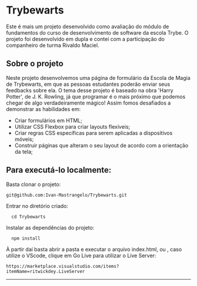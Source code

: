 # Trybewarts

Este é mais um projeto desenvolvido como avaliação do módulo de fundamentos do curso de desenvolvimento de software da escola Trybe. O projeto foi desenvolvido em dupla e contei com a participação do companheiro de turma Rivaldo Maciel.

## Sobre o projeto

Neste projeto desenvolvemos uma página de formulário da Escola de Magia de Trybewarts, em que as pessoas estudantes poderão enviar seus feedbacks sobre ela. O tema desse projeto é baseado na obra 'Harry Potter', de J. K. Rowling, já que programar é o mais próximo que podemos chegar de algo verdadeiramente mágico! Assim fomos desafiados a demonstrar as habilidades em:

- Criar formulários em HTML;
- Utilizar CSS Flexbox para criar layouts flexíveis;
- Criar regras CSS específicas para serem aplicadas a dispositivos móveis;
- Construir páginas que alteram o seu layout de acordo com a orientação da tela;

## Para executá-lo localmente:

Basta clonar o projeto:
```
git@github.com:Ivan-Mastrangelo/Trybewarts.git
```
Entrar no diretório criado:
```
  cd Trybewarts
  ```
Instalar as dependências do projeto:
```
  npm install
  ```
À partir daí basta abrir a pasta e executar o arquivo index.html, ou , caso utilize o VScode, clique em Go Live para utilizar o Live Server:

```
https://marketplace.visualstudio.com/items?itemName=ritwickdey.LiveServer
```

---
